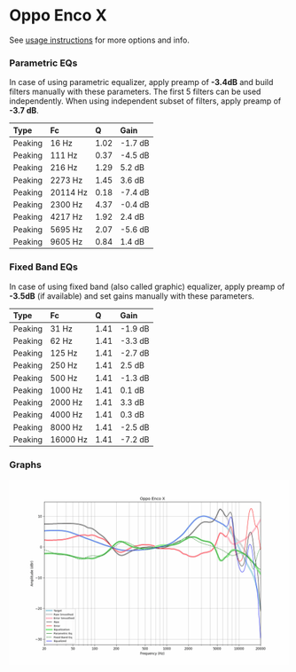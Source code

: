 # Oppo Enco X
See [usage instructions](https://github.com/jaakkopasanen/AutoEq#usage) for more options and info.

### Parametric EQs
In case of using parametric equalizer, apply preamp of **-3.4dB** and build filters manually
with these parameters. The first 5 filters can be used independently.
When using independent subset of filters, apply preamp of **-3.7 dB**.

| Type    | Fc       |    Q | Gain    |
|:--------|:---------|:-----|:--------|
| Peaking | 16 Hz    | 1.02 | -1.7 dB |
| Peaking | 111 Hz   | 0.37 | -4.5 dB |
| Peaking | 216 Hz   | 1.29 | 5.2 dB  |
| Peaking | 2273 Hz  | 1.45 | 3.6 dB  |
| Peaking | 20114 Hz | 0.18 | -7.4 dB |
| Peaking | 2300 Hz  | 4.37 | -0.4 dB |
| Peaking | 4217 Hz  | 1.92 | 2.4 dB  |
| Peaking | 5695 Hz  | 2.07 | -5.6 dB |
| Peaking | 9605 Hz  | 0.84 | 1.4 dB  |

### Fixed Band EQs
In case of using fixed band (also called graphic) equalizer, apply preamp of **-3.5dB**
(if available) and set gains manually with these parameters.

| Type    | Fc       |    Q | Gain    |
|:--------|:---------|:-----|:--------|
| Peaking | 31 Hz    | 1.41 | -1.9 dB |
| Peaking | 62 Hz    | 1.41 | -3.3 dB |
| Peaking | 125 Hz   | 1.41 | -2.7 dB |
| Peaking | 250 Hz   | 1.41 | 2.5 dB  |
| Peaking | 500 Hz   | 1.41 | -1.3 dB |
| Peaking | 1000 Hz  | 1.41 | 0.1 dB  |
| Peaking | 2000 Hz  | 1.41 | 3.3 dB  |
| Peaking | 4000 Hz  | 1.41 | 0.3 dB  |
| Peaking | 8000 Hz  | 1.41 | -2.5 dB |
| Peaking | 16000 Hz | 1.41 | -7.2 dB |

### Graphs
![](./Oppo%20Enco%20X.png)